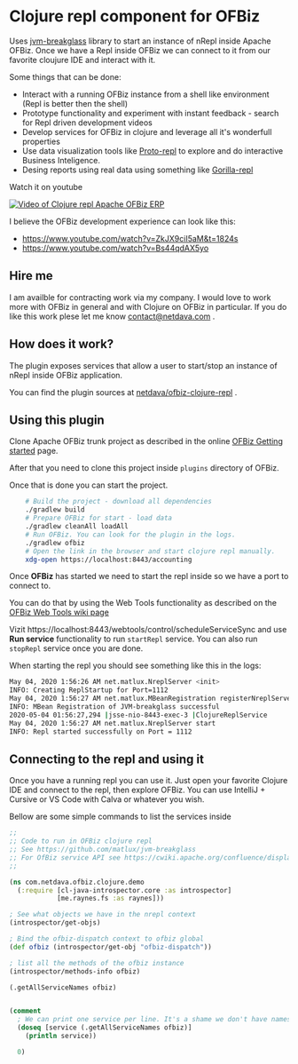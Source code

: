 # Clojure repl component for OFBiz

Uses [jvm-breakglass](https://github.com/matlux/jvm-breakglass) library to start an instance of nRepl inside Apache OFBiz.
Once we have a Repl inside OFBiz we can connect to it from our favorite cloujure IDE and interact with it.

Some things that can be done:

* Interact with a running OFBiz instance from a shell like environment (Repl is better then the shell)
* Prototype functionality and experiment with instant feedback - search for Repl driven development videos
* Develop services for OFBiz in clojure and leverage all it's wonderfull properties
* Use data visualization tools like [Proto-repl](https://github.com/jasongilman/proto-repl) to explore and do interactive Business Inteligence.
* Desing reports using real data using something like [Gorilla-repl](http://gorilla-repl.org/)

Watch it on youtube

[![Video of Clojure repl Apache OFBiz ERP](https://img.youtube.com/vi/XXxJDZRzu_E/0.jpg)](https://youtu.be/XXxJDZRzu_E "Clojure repl Apache OFBiz ERP")

I believe the OFBiz development experience can look like this:

* https://www.youtube.com/watch?v=ZkJX9ciI5aM&t=1824s
* https://www.youtube.com/watch?v=Bs44qdAX5yo

## Hire me

I am availble for contracting work via my company.
I would love to work more with OFBiz in general and with Clojure on OFBiz in particular.
If you do like this work plese let me know [contact@netdava.com](mailto:contact@netdava.com) .

## How does it work?

The plugin exposes services that allow a user to start/stop an instance of nRepl inside OFBiz application.

You can find the plugin sources at [netdava/ofbiz-clojure-repl](https://github.com/netdava/ofbiz-clojure-repl) .

## Using this plugin

Clone Apache OFBiz trunk project as described in the online [OFBiz Getting started](https://OFBiz.apache.org/developers.html) page.

After that you need to clone this project inside `plugins` directory of OFBiz.

Once that is done you can start the project.

```sh
    # Build the project - download all dependencies
    ./gradlew build
    # Prepare OFBiz for start - load data
    ./gradlew cleanAll loadAll
    # Run OFBiz. You can look for the plugin in the logs.
    ./gradlew ofbiz
    # Open the link in the browser and start clojure repl manually.
    xdg-open https://localhost:8443/accounting
```

Once **OFBiz** has started we need to start the repl inside so we have a port to connect to.

You can do that by using the Web Tools functionality as described on the [OFBiz Web Tools wiki page](https://cwiki.apache.org/confluence/display/OFBiz/Entity+Engine+Guide#EntityEngineGuide-EntityRelationships(relations))

Vizit https://localhost:8443/webtools/control/scheduleServiceSync and use **Run service** functionality to run `startRepl` service.
You can also run `stopRepl` service once you are done.

When starting the repl you should see something like this in the logs:

```sh
May 04, 2020 1:56:26 AM net.matlux.NreplServer <init>
INFO: Creating ReplStartup for Port=1112
May 04, 2020 1:56:27 AM net.matlux.MBeanRegistration registerNreplServerAsMBean
INFO: MBean Registration of JVM-breakglass successful
2020-05-04 01:56:27,294 |jsse-nio-8443-exec-3 |ClojureReplService            |I| Starting nRrepl on port 1112
May 04, 2020 1:56:27 AM net.matlux.NreplServer start
INFO: Repl started successfully on Port = 1112
```

## Connecting to the repl and using it

Once you have a running repl you can use it. Just open your favorite Clojure IDE and connect to the repl, then explore OFBiz.
You can use IntelliJ + Cursive or VS Code with Calva or whatever you wish.

Bellow are some simple commands to list the services inside


```clojure
;;
;; Code to run in OFBiz clojure repl
;; See https://github.com/matlux/jvm-breakglass
;; For OfBiz service API see https://cwiki.apache.org/confluence/display/OFBIZ/Service+Engine+Guide
;;

(ns com.netdava.ofbiz.clojure.demo
  (:require [cl-java-introspector.core :as introspector]
            [me.raynes.fs :as raynes]))

; See what objects we have in the nrepl context
(introspector/get-objs)

; Bind the ofbiz-dispatch context to ofbiz global
(def ofbiz (introspector/get-obj "ofbiz-dispatch"))

; list all the methods of the ofbiz instance
(introspector/methods-info ofbiz)

(.getAllServiceNames ofbiz)


(comment
  ; We can print one service per line. It's a shame we don't have namespaces for service names
  (doseq [service (.getAllServiceNames ofbiz)]
    (println service))

  0)
```